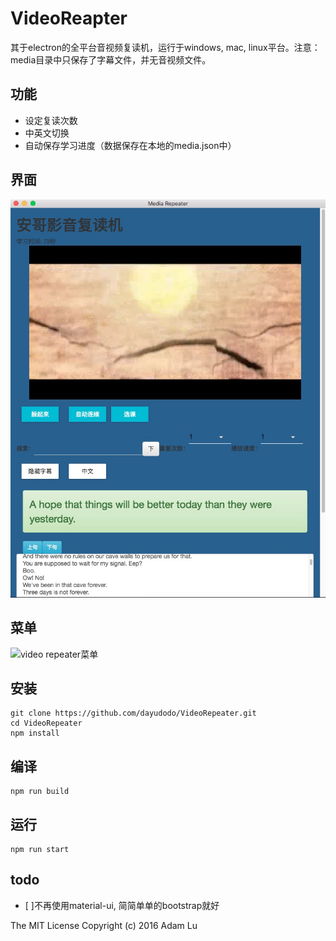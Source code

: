# VideoReapter
其于electron的全平台音视频复读机，运行于windows, mac, linux平台。注意：media目录中只保存了字幕文件，并无音视频文件。

## 功能
- 设定复读次数
- 中英文切换
- 自动保存学习进度（数据保存在本地的media.json中）


## 界面
![video repeater界面](https://github.com/dayudodo/VideoRepeater/blob/master/readme/main.jpg)

## 菜单
![video repeater菜单](https://github.com/dayudodo/VideoReapter/blob/master/readme/menu.jpg)


## 安装
```
git clone https://github.com/dayudodo/VideoRepeater.git
cd VideoRepeater
npm install
```

## 编译
```
npm run build
```

## 运行
```
npm run start
```

## todo
- [ ]不再使用material-ui, 简简单单的bootstrap就好


The MIT License
Copyright (c) 2016 Adam Lu
